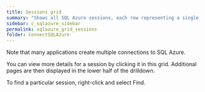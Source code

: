```yaml
---
title: Sessions grid
summary: "Shows all SQL Azure sessions, each row representing a single session."
sidebar: c_sqlazure_sidebar
permalink: sqlazure_grid_sessions
folder: ConnectSQLAzure
---
```





Note that many applications create multiple connections to SQL Azure.

You can view more details for a session by clicking it in this grid. Additional pages are then displayed in the lower half of the drilldown.

To find a particular session, right-click and select Find.
